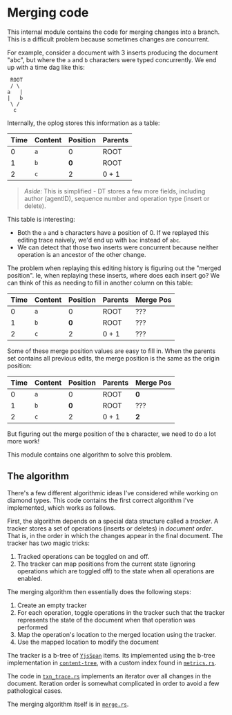 # Merging code

This internal module contains the code for merging changes into a branch. This is a difficult problem because sometimes changes are concurrent.

For example, consider a document with 3 inserts producing the document "abc", but where the `a` and `b` characters were typed concurrently. We end up with a time dag like this:

```
 ROOT
 / \
a   |
|   b
 \ /
  c
```

Internally, the oplog stores this information as a table:

| Time | Content | Position | Parents |
|------|---------|----------|---------|
| 0    | `a`     | 0        | ROOT    |
| 1    | `b`     | **0**    | ROOT    |
| 2    | `c`     | 2        | 0 + 1   |

> *Aside:* This is simplified - DT stores a few more fields, including author (agentID), sequence number and operation type (insert or delete).

This table is interesting:

- Both the `a` and `b` characters have a position of 0. If we replayed this editing trace naively, we'd end up with `bac` instead of `abc`.
- We can detect that those two inserts were concurrent because neither operation is an ancestor of the other change.

The problem when replaying this editing history is figuring out the "merged position". Ie, when replaying these inserts, where does each insert go? We can think of this as needing to fill in another column on this table:

| Time | Content | Position | Parents | **Merge Pos** |
|------|---------|----------|---------|---------------|
| 0    | `a`     | 0        | ROOT    | ???           |
| 1    | `b`     | **0**    | ROOT    | ???           |
| 2    | `c`     | 2        | 0 + 1   | ???           |

Some of these merge position values are easy to fill in. When the parents set contains all previous edits, the merge position is the same as the origin position:

| Time | Content | Position | Parents | Merge Pos |
|------|---------|----------|---------|-----------|
| 0    | `a`     | 0        | ROOT    | **0**     |
| 1    | `b`     | **0**    | ROOT    | ???       |
| 2    | `c`     | 2        | 0 + 1   | **2**     |

But figuring out the merge position of the `b` character, we need to do a lot more work!

This module contains one algorithm to solve this problem.

## The algorithm

There's a few different algorithmic ideas I've considered while working on diamond types. This code contains the first correct algorithm I've implemented, which works as follows.

First, the algorithm depends on a special data structure called a *tracker*. A tracker stores a set of operations (inserts or deletes) in *document order*. That is, in the order in which the changes appear in the final document. The tracker has two magic tricks:

1. Tracked operations can be toggled on and off.
2. The tracker can map positions from the current state (ignoring operations which are toggled off) to the state when all operations are enabled. 


The merging algorithm then essentially does the following steps:

1. Create an empty tracker
2. For each operation, toggle operations in the tracker such that the tracker represents the state of the document when that operation was performed
3. Map the operation's location to the merged location using the tracker.
4. Use the mapped location to modify the document

The tracker is a b-tree of [`YjsSpan`](yjsspan.rs) items. Its implemented using the b-tree implementation in [`content-tree`](../../../../content-tree), with a custom index found in [`metrics.rs`](metrics.rs).

The code in [`txn_trace.rs`](../list/encoding/txn_trace.rs) implements an iterator over all changes in the document. Iteration order is somewhat complicated in order to avoid a few pathological cases.

The merging algorithm itself is in [`merge.rs`](merge.rs).